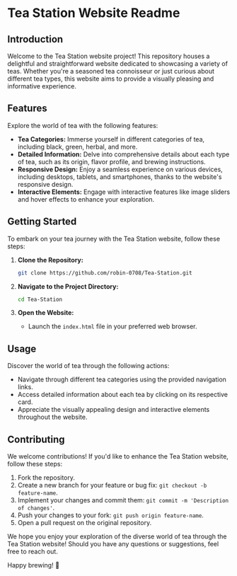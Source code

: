 # Tea Station Website Readme

## Introduction

Welcome to the Tea Station website project! This repository houses a delightful and straightforward website dedicated to showcasing a variety of teas. Whether you're a seasoned tea connoisseur or just curious about different tea types, this website aims to provide a visually pleasing and informative experience.

## Features

Explore the world of tea with the following features:

- **Tea Categories:** Immerse yourself in different categories of tea, including black, green, herbal, and more.
- **Detailed Information:** Delve into comprehensive details about each type of tea, such as its origin, flavor profile, and brewing instructions.
- **Responsive Design:** Enjoy a seamless experience on various devices, including desktops, tablets, and smartphones, thanks to the website's responsive design.
- **Interactive Elements:** Engage with interactive features like image sliders and hover effects to enhance your exploration.

## Getting Started

To embark on your tea journey with the Tea Station website, follow these steps:

1. **Clone the Repository:**
   ```bash
   git clone https://github.com/robin-0708/Tea-Station.git
   ```

2. **Navigate to the Project Directory:**
   ```bash
   cd Tea-Station
   ```

3. **Open the Website:**
   - Launch the `index.html` file in your preferred web browser.

## Usage

Discover the world of tea through the following actions:

- Navigate through different tea categories using the provided navigation links.
- Access detailed information about each tea by clicking on its respective card.
- Appreciate the visually appealing design and interactive elements throughout the website.

## Contributing

We welcome contributions! If you'd like to enhance the Tea Station website, follow these steps:

1. Fork the repository.
2. Create a new branch for your feature or bug fix: `git checkout -b feature-name`.
3. Implement your changes and commit them: `git commit -m 'Description of changes'`.
4. Push your changes to your fork: `git push origin feature-name`.
5. Open a pull request on the original repository.

We hope you enjoy your exploration of the diverse world of tea through the Tea Station website! Should you have any questions or suggestions, feel free to reach out.

Happy brewing! 🍵
